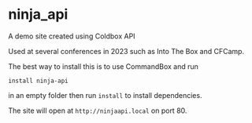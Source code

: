 # ninja_api
A demo site created using Coldbox API

Used at several conferences in 2023 such as Into The Box and CFCamp. 

The best way to install this is to use CommandBox and run

`install ninja-api`

in an empty folder then run `install` to install dependencies.

The site will open at `http://ninjaapi.local` on port 80.
